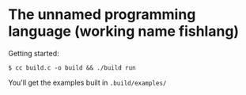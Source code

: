 # The unnamed programming language (working name fishlang)
Getting started:
```shell
$ cc build.c -o build && ./build run
```
You'll get the examples built in `.build/examples/`
